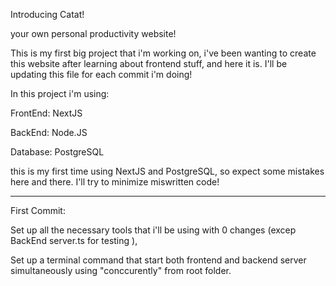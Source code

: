 Introducing Catat!

your own personal productivity website!

This is my first big project that i'm working on, i've been wanting to create this website after learning about frontend stuff, and here it is. I'll be updating this file for each commit i'm doing!

In this project i'm using:

FrontEnd: NextJS

BackEnd: Node.JS

Database: PostgreSQL

this is my first time using NextJS and PostgreSQL, so expect some mistakes here and there. I'll try to minimize miswritten code!

---

First Commit:

Set up all the necessary tools that i'll be using with 0 changes (excep BackEnd server.ts for testing ),

Set up a terminal command that start both frontend and backend server simultaneously using "conccurently" from root folder.
